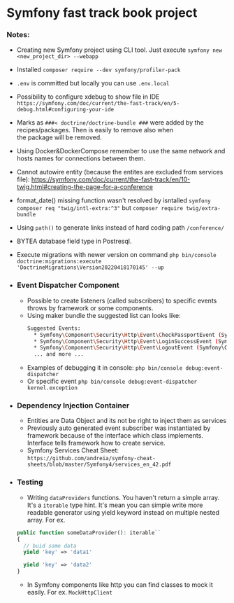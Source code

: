 # Symfony fast track book project

### Notes:
* Creating new Symfony project using CLI tool. Just execute `symfony new <new_project_dir> --webapp`  

* Installed `composer require --dev symfony/profiler-pack`   

* `.env` is committed but locally you can use `.env.local`   

* Possibility to configure xdebug to show file in IDE `https://symfony.com/doc/current/the-fast-track/en/5-debug.html#configuring-your-ide`  

* Marks as `###< doctrine/doctrine-bundle ###` were added by the recipes/packages. Then is easily to remove also when  
the package will be removed.  

* Using Docker&DockerCompose remember to use the same network and hosts names for connections between them.  

* Cannot autowire entity (because the entites are excluded from services file): https://symfony.com/doc/current/the-fast-track/en/10-twig.html#creating-the-page-for-a-conference  

* format_date() missing function wasn't resolved by isntalled `symfony composer req "twig/intl-extra:^3"` but `composer require twig/extra-bundle`  

* Using `path()` to generate links instead of hard coding path `/conference/`  

* BYTEA database field type in Postresql.

* Execute migrations with newer version on command `php bin/console doctrine:migrations:execute 'DoctrineMigrations\Version20220418170145' --up`

* ### Event Dispatcher Component
  * Possible to create listeners (called subscribers) to specific events throws by framework or some components.
  * Using maker bundle the suggested list can looks like:
    ```bash
    Suggested Events:
      * Symfony\Component\Security\Http\Event\CheckPassportEvent (Symfony\Component\Security\Http\Event\CheckPassportEvent)
      * Symfony\Component\Security\Http\Event\LoginSuccessEvent (Symfony\Component\Security\Http\Event\LoginSuccessEvent)
      * Symfony\Component\Security\Http\Event\LogoutEvent (Symfony\Component\Security\Http\Event\LogoutEvent)
      ... and more ...
    ```
  * Examples of debugging it in console: ```php bin/console debug:event-dispatcher```
  * Or specific event ```php bin/console debug:event-dispatcher kernel.exception```
    
* ### Dependency Injection Container
  * Entities are Data Object and its not be right to inject them as services
  * Previously auto generated event subscriber was instantiated by framework because of the interface
    which class implements. Interface tells framework how to create service.
  * Symfony Services Cheat Sheet: `https://github.com/andreia/symfony-cheat-sheets/blob/master/Symfony4/services_en_42.pdf`

* ### Testing
  * Writing `dataProviders` functions. You haven't return a simple array. It's a `iterable` type hint. It's mean you 
  can simple write more readable generator using yield keyword instead on multiple nested array. For ex.
  ```php
  public function someDataProvider(): iterable``
  {
    // buid some data
    yield 'key' => 'data1'
  
    yield 'key' => 'data2'
  }
  ```
  * In Symfony components like http you can find classes to mock it easily. For ex. `MockHttpClient`